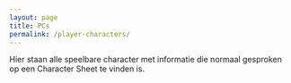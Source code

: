 ```yaml
---
layout: page
title: PCs
permalink: /player-characters/
---
```


Hier staan alle speelbare character met informatie die normaal gesproken op een Character Sheet te vinden is.